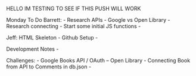 HELLO IM TESTING TO SEE IF THIS PUSH WILL WORK

Monday To Do
Barrett: -
Research APIs - Google vs Open Library -
Research connecting -
Start some initial JS functions -

Jeff:
HTML Skeleton -
Github Setup -

Development Notes -

Challenges: -
Google Books API / OAuth – Open Library -
Connecting Book from API to Comments in db.json -
